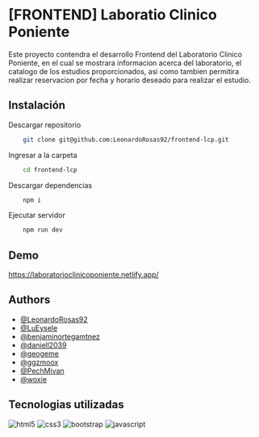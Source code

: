 
# [FRONTEND] Laboratio Clinico Poniente

Este proyecto contendra el desarrollo Frontend del Laboratorio Clinico Poniente, en el cual se mostrara informacion acerca del laboratorio, el catalogo de los estudios proporcionados, asi como tambien permitira realizar reservacion por fecha y horario deseado para realizar el estudio. 

## Instalación

Descargar repositorio
```bash
    git clone git@github.com:LeonardoRosas92/frontend-lcp.git
```
Ingresar a la carpeta 
```bash
    cd frontend-lcp
```
Descargar dependencias
```bash
    npm i 
```
Ejecutar servidor
```bash
    npm run dev
```
    
## Demo

https://laboratorioclinicoponiente.netlify.app/
## Authors

- [@LeonardoRosas92](https://github.com/LeonardoRosas92)
- [@LuEysele](https://github.com/LuEysele)
- [@benjaminortegamtnez](https://github.com/benjaminortegamtnez)
- [@daniell2039](https://github.com/daniell2039)
- [@geogeme](https://github.com/geogeme)
- [@ggzmoox](https://github.com/ggzmoox)
- [@PechMivan](https://github.com/PechMivan)
- [@woxie](https://github.com/woxie)


## Tecnologias utilizadas
![html5](https://img.shields.io/badge/HTML5-E34F26?style=for-the-badge&logo=html5&logoColor=white)
![css3](https://img.shields.io/badge/CSS3-1572B6?style=for-the-badge&logo=css3&logoColor=white)
![bootstrap](https://img.shields.io/badge/Bootstrap-563D7C?style=for-the-badge&logo=bootstrap&logoColor=white)
![javascript](https://img.shields.io/badge/JavaScript-F7DF1E?style=for-the-badge&logo=javascript&logoColor=black)